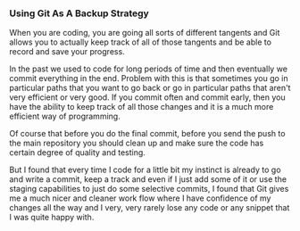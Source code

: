 ### Using Git As A Backup Strategy

When you are coding, you are going all sorts of different tangents and Git allows you to actually keep track of all of those tangents and be able to record and save your progress.

In the past we used to code for long periods of time and then eventually we commit everything in the end. Problem with this is that sometimes you go in particular paths that you want to go back or go in particular paths that aren't very efficient or very good. If you commit often and commit early, then you have the ability to keep track of all those changes and it is a much more efficient way of programming.

Of course that before you do the final commit, before you send the push to the main repository you should clean up and make sure the code has certain degree of quality and testing.

But I found that every time I code for a little bit my instinct is already to go and write a commit, keep a track and even if I just add some of it or use the staging capabilities to just do some selective commits, I found that Git gives me a much nicer and cleaner work flow where I have confidence of my changes all the way and I very, very rarely lose any code or any snippet that I was quite happy with.
